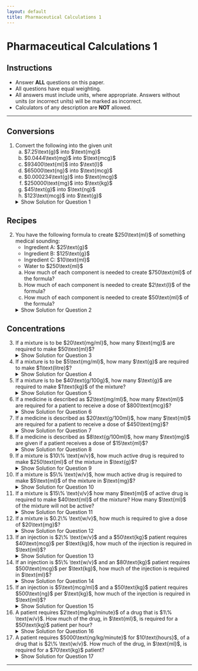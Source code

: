 ```yaml
---
layout: default
title: Pharmaceutical Calculations 1
---
```


<h1>Pharmaceutical Calculations 1</h1>

<div class="instructions">
    <h2>Instructions</h2>
    <ul>
        <li>Answer <strong>ALL</strong> questions on this paper.</li>
        <li>All questions have equal weighting.</li>
        <li>All answers must include units, where appropriate. Answers without units (or incorrect units) will be marked as incorrect.</li>
        <li>Calculators of any description are <strong>NOT</strong> allowed.</li>
    </ul>
</div>

<hr>

<h2>Conversions</h2>
<ol>
    <li>Convert the following into the given unit
        <ol type="a">
            <li>$7.25\text{g}$ into $\text{mg}$</li>
            <li>$0.0444\text{mg}$ into $\text{mcg}$</li>
            <li>$93400\text{ml}$ into $\text{l}$</li>
            <li>$65000\text{ng}$ into $\text{mcg}$</li>
            <li>$0.000234\text{g}$ into $\text{mcg}$</li>
            <li>$250000\text{mg}$ into $\text{kg}$</li>
            <li>$45\text{g}$ into $\text{ng}$</li>
            <li>$123\text{mcg}$ into $\text{g}$</li>
        </ol>
        <details class="solution-details">
            <summary>Show Solution for Question 1</summary>
            <div class="solution-content">
                <p><strong>Solution for 1a:</strong> $7.25\text{g} = 7250\text{mg}$</p>
                <p><strong>Solution for 1b:</strong> $0.0444\text{mg} = 44.4\text{mcg}$</p>
                <p><strong>Solution for 1c:</strong> $93400\text{ml} = 93.4\text{l}$</p>
                <p><strong>Solution for 1d:</strong> $65000\text{ng} = 65\text{mcg}$</p>
                <p><strong>Solution for 1e:</strong> $0.000234\text{g} = 234\text{mcg}$</p>
                <p><strong>Solution for 1f:</strong> $250000\text{mg} = 0.25\text{kg}$</p>
                <p><strong>Solution for 1g:</strong> $45\text{g} = 45,000,000,000\text{ng}$</p>
                <p><strong>Solution for 1h:</strong> $123\text{mcg} = 0.000123\text{g}$</p>
            </div>
        </details>
    </li>
</ol>

<h2>Recipes</h2>
<ol start="2">
    <li>You have the following formula to create $250\text{ml}$ of something medical sounding:
        <ul>
            <li>Ingredient A: $25\text{g}$</li>
            <li>Ingredient B: $125\text{g}$</li>
            <li>Ingredient C: $10\text{ml}$</li>
            <li>Water to $250\text{ml}$</li>
        </ul>
        <ol type="a">
            <li>How much of each component is needed to create $750\text{ml}$ of the formula?</li>
            <li>How much of each component is needed to create $2\text{l}$ of the formula?</li>
            <li>How much of each component is needed to create $50\text{ml}$ of the formula?</li>
        </ol>
        <details class="solution-details">
            <summary>Show Solution for Question 2</summary>
            <div class="solution-content">
                <p><strong>Solution for 2a ($750\text{ml}$):</strong></p>
                <ul>
                    <li>Ingredient A: $75\text{g}$</li>
                    <li>Ingredient B: $375\text{g}$</li>
                    <li>Ingredient C: $30\text{ml}$</li>
                </ul>
                <p><strong>Solution for 2b ($2\text{l} = 2000\text{ml}$):</strong></p>
                <ul>
                    <li>Ingredient A: $200\text{g}$</li>
                    <li>Ingredient B: $1000\text{g}$</li>
                    <li>Ingredient C: $80\text{ml}$</li>
                </ul>
                <p><strong>Solution for 2c ($50\text{ml}$):</strong></p>
                <ul>
                    <li>Ingredient A: $5\text{g}$</li>
                    <li>Ingredient B: $25\text{g}$</li>
                    <li>Ingredient C: $2\text{ml}$</li>
                </ul>
            </div>
        </details>
    </li>
</ol>

<h2>Concentrations</h2>
<ol start="3">
    <li>If a mixture is to be $20\text{mg/ml}$, how many $\text{mg}$ are required to make $50\text{ml}$?
        <details class="solution-details">
            <summary>Show Solution for Question 3</summary>
            <div class="solution-content">
                <p><strong>Solution:</strong> $20\text{mg/ml} \times 50\text{ml} = 1000\text{mg}$</p>
            </div>
        </details>
    </li>
    <li>If a mixture is to be $5\text{mg/ml}$, how many $\text{g}$ are required to make $1\text{litre}$?
        <details class="solution-details">
            <summary>Show Solution for Question 4</summary>
            <div class="solution-content">
                <p><strong>Solution:</strong> $5\text{mg/ml} \times 1000\text{ml/litre} = 5000\text{mg/litre} = 5\text{g/litre}$</p>
            </div>
        </details>
    </li>
    <li>If a mixture is to be $40\text{g/100g}$, how many $\text{g}$ are required to make $1\text{kg}$ of the mixture?
        <details class="solution-details">
            <summary>Show Solution for Question 5</summary>
            <div class="solution-content">
                <p><strong>Solution:</strong> $40\text{g/100g} = 40\%$. $40\%$ of $1\text{kg} (1000\text{g}) = 400\text{g}$</p>
            </div>
        </details>
    </li>
    <li>If a medicine is described as $2\text{mg/ml}$, how many $\text{ml}$ are required for a patient to receive a dose of $800\text{mcg}$?
        <details class="solution-details">
            <summary>Show Solution for Question 6</summary>
            <div class="solution-content">
                <p><strong>Solution:</strong> $800\text{mcg} = 0.8\text{mg}$.<br>
                $0.8\text{mg} / 2\text{mg} \times 1\text{ml} = 0.4\text{ml}$</p>
            </div>
        </details>
    </li>
    <li>If a medicine is described as $20\text{g/100ml}$, how many $\text{ml}$ are required for a patient to receive a dose of $450\text{mg}$?
        <details class="solution-details">
            <summary>Show Solution for Question 7</summary>
            <div class="solution-content">
                <p><strong>Solution:</strong> $20\text{g/100ml} = 200\text{mg/ml}$.<br>
                $450\text{mg} / 200\text{mg} \times 1\text{ml} = 2.25\text{ml}$</p>
            </div>
        </details>
    </li>
    <li>If a medicine is described as $8\text{g/100ml}$, how many $\text{mg}$ are given if a patient receives a dose of $15\text{ml}$?
        <details class="solution-details">
            <summary>Show Solution for Question 8</summary>
            <div class="solution-content">
                <p><strong>Solution:</strong> $8\text{g/100ml} = 80\text{mg/ml}$.<br>
                $80\text{mg/ml} \times 15\text{ml} = 1200\text{mg}$</p>
            </div>
        </details>
    </li>
    <li>If a mixture is $10\% \text{w/v}$, how much active drug is required to make $250\text{ml}$ of the mixture in $\text{g}$?
        <details class="solution-details">
            <summary>Show Solution for Question 9</summary>
            <div class="solution-content">
                <p><strong>Solution:</strong> $10\% \text{w/v} = 10\text{g/100ml}$.<br>
                $ (10\text{g/100ml}) \times 250\text{ml} = 25\text{g}$</p>
            </div>
        </details>
    </li>
    <li>If a mixture is $5\% \text{w/v}$, how much active drug is required to make $5\text{ml}$ of the mixture in $\text{mg}$?
        <details class="solution-details">
            <summary>Show Solution for Question 10</summary>
            <div class="solution-content">
                <p><strong>Solution:</strong> $5\% \text{w/v} = 5\text{g/100ml} = 50\text{mg/ml}$.<br>
                $50\text{mg/ml} \times 5\text{ml} = 250\text{mg}$</p>
            </div>
        </details>
    </li>
    <li>If a mixture is $15\% \text{v/v}$ how many $\text{ml}$ of active drug is required to make $40\text{ml}$ of the mixture? How many $\text{ml}$ of the mixture will not be active?
        <details class="solution-details">
            <summary>Show Solution for Question 11</summary>
            <div class="solution-content">
                <p><strong>Solution:</strong> Active drug: $15\%$ of $40\text{ml} = 6\text{ml}$.<br>
                Not active: $40\text{ml} - 6\text{ml} = 34\text{ml}$</p>
            </div>
        </details>
    </li>
    <li>If a mixture is $0.2\% \text{w/v}$, how much is required to give a dose of $20\text{mg}$?
        <details class="solution-details">
            <summary>Show Solution for Question 12</summary>
            <div class="solution-content">
                <p><strong>Solution:</strong> $0.2\% \text{w/v} = 0.2\text{g/100ml} = 2\text{mg/ml}$.<br>
                $20\text{mg} / 2\text{mg} \times 1\text{ml} = 10\text{ml}$</p>
            </div>
        </details>
    </li>
    <li>If an injection is $2\% \text{w/v}$ and a $50\text{kg}$ patient requires $40\text{mcg}$ per $\text{kg}$, how much of the injection is required in $\text{ml}$?
        <details class="solution-details">
            <summary>Show Solution for Question 13</summary>
            <div class="solution-content">
                <p><strong>Solution:</strong> Total dose: $40\text{mcg/kg} \times 50\text{kg} = 2000\text{mcg} = 2\text{mg}$.<br>
                Concentration: $2\% \text{w/v} = 2\text{g/100ml} = 20\text{mg/ml}$.<br>
                Volume: $2\text{mg} / 20\text{mg} \times 1\text{ml} = 0.1\text{ml}$</p>
            </div>
        </details>
    </li>
    <li>If an injection is $5\% \text{w/v}$ and an $80\text{kg}$ patient requires $500\text{mcg}$ per $\text{kg}$, how much of the injection is required in $\text{ml}$?
        <details class="solution-details">
            <summary>Show Solution for Question 14</summary>
            <div class="solution-content">
                <p><strong>Solution:</strong> Total dose: $500\text{mcg/kg} \times 80\text{kg} = 40000\text{mcg} = 40\text{mg}$.<br>
                Concentration: $5\% \text{w/v} = 5\text{g/100ml} = 50\text{mg/ml}$.<br>
                Volume: $40\text{mg} / 50\text{mg} \times 1\text{ml} = 0.8\text{ml}$</p>
            </div>
        </details>
    </li>
    <li>If an injection is $5\text{mcg/ml}$ and a $50\text{kg}$ patient requires $500\text{ng}$ per $\text{kg}$, how much of the injection is required in $\text{ml}$?
        <details class="solution-details">
            <summary>Show Solution for Question 15</summary>
            <div class="solution-content">
                <p><strong>Solution:</strong> Total dose: $500\text{ng/kg} \times 50\text{kg} = 25000\text{ng} = 25\text{mcg}$.<br>
                Volume: $25\text{mcg} / 5\text{mcg} \times 1\text{ml} = 5\text{ml}$</p>
            </div>
        </details>
    </li>
    <li>A patient requires $2\text{mg/kg/minute}$ of a drug that is $1\% \text{w/v}$. How much of the drug, in $\text{ml}$, is required for a $50\text{kg}$ patient per hour?
        <details class="solution-details">
            <summary>Show Solution for Question 16</summary>
            <div class="solution-content">
                <p><strong>Solution:</strong> Dose per minute: $2\text{mg/kg/min} \times 50\text{kg} = 100\text{mg/min}$.<br>
                Dose per hour: $100\text{mg/min} \times 60\text{min/hour} = 6000\text{mg/hour} = 6\text{g/hour}$.<br>
                Concentration: $1\% \text{w/v} = 1\text{g/100ml} = 10\text{mg/ml}$.<br>
                Volume: $6000\text{mg} / 10\text{mg} \times 1\text{ml} = 600\text{ml}$</p>
            </div>
        </details>
    </li>
    <li>A patient requires $5000\text{ng/kg/minute}$ for $10\text{hours}$, of a drug that is $2\% \text{w/v}$. How much of the drug, in $\text{ml}$, is required for a $70\text{kg}$ patient?
        <details class="solution-details">
            <summary>Show Solution for Question 17</summary>
            <div class="solution-content">
                <p><strong>Solution:</strong> Dose per minute: $5000\text{ng/kg/min} \times 70\text{kg} = 350000\text{ng/min} = 0.35\text{mg/min}$.<br>
                Dose per hour: $0.35\text{mg/min} \times 60\text{min/hour} = 21\text{mg/hour}$.<br>
                Total dose: $21\text{mg/hour} \times 10\text{hours} = 210\text{mg}$.<br>
                Concentration: $2\% \text{w/v} = 2\text{g/100ml} = 20\text{mg/ml}$.<br>
                Volume: $210\text{mg} / 20\text{mg} \times 1\text{ml} = 10.5\text{ml}$</p>
            </div>
        </details>
    </li>
</ol>

<hr>
